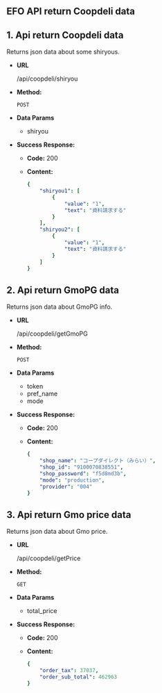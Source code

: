 ## **EFO API return Coopdeli data**
## 1. Api return Coopdeli data
Returns json data about some shiryous.

- **URL**

  /api/coopdeli/shiryou

- **Method:**

  `POST`

- **Data Params**
  + shiryou

- **Success Response:**

  - **Code:** 200
  - **Content:** 

    ```yaml
    {
        "shiryou1": [
            {
                "value": "1",
                "text": "資料請求する"
            }
        ],
        "shiryou2": [
            {
                "value": "1",
                "text": "資料請求する"
            }
        ]
    }

## 2. Api return GmoPG data
Returns json data about GmoPG info.

- **URL**

  /api/coopdeli/getGmoPG

- **Method:**

  `POST`

- **Data Params**
  + token
  + pref_name
  + mode

- **Success Response:**

  - **Code:** 200
  - **Content:** 

    ```yaml
    {
        "shop_name": "コープダイレクト（みらい）",
        "shop_id": "9100070838551",
        "shop_password": "f5d8md3b",
        "mode": "production",
        "provider": "004"
    }

## 3. Api return Gmo price data
Returns json data about Gmo price.

- **URL**

  /api/coopdeli/getPrice

- **Method:**

  `GET`

- **Data Params**
  + total_price

- **Success Response:**

  - **Code:** 200
  - **Content:** 

    ```yaml
    {
        "order_tax": 37037,
        "order_sub_total": 462963
    }